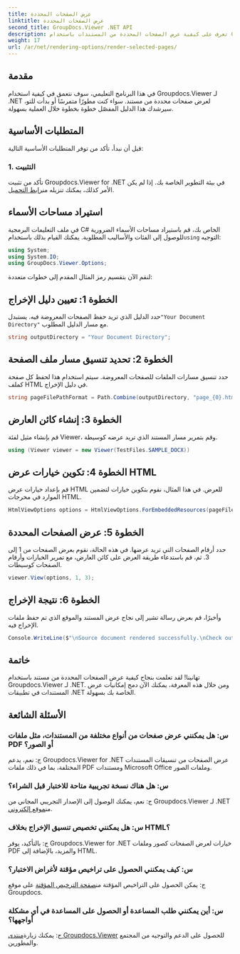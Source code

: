 ```yaml
---
title: عرض الصفحات المحددة
linktitle: عرض الصفحات المحددة
second_title: GroupDocs.Viewer .NET API
description: تعرف على كيفية عرض الصفحات المحددة من المستندات باستخدام Groupdocs.Viewer لـ .NET. تم تضمين البرنامج التعليمي خطوة بخطوة مع أمثلة التعليمات البرمجية.
weight: 17
url: /ar/net/rendering-options/render-selected-pages/
---
```

## مقدمة

في هذا البرنامج التعليمي، سوف نتعمق في كيفية استخدام Groupdocs.Viewer لـ .NET لعرض صفحات محددة من مستند. سواء كنت مطورًا متمرسًا أو بدأت للتو، سيرشدك هذا الدليل المفصّل خطوة بخطوة خلال العملية بسهولة.

## المتطلبات الأساسية

قبل أن نبدأ، تأكد من توفر المتطلبات الأساسية التالية:

### 1. التثبيت

 تأكد من تثبيت Groupdocs.Viewer for .NET في بيئة التطوير الخاصة بك. إذا لم يكن الأمر كذلك، يمكنك تنزيله من[رابط التحميل](https://releases.groupdocs.com/viewer/net/).

## استيراد مساحات الأسماء

في ملف التعليمات البرمجية C# الخاص بك، قم باستيراد مساحات الأسماء الضرورية للوصول إلى الفئات والأساليب المطلوبة. يمكنك القيام بذلك باستخدام`using` التوجيه:

```csharp
using System;
using System.IO;
using GroupDocs.Viewer.Options;
```

لنقم الآن بتقسيم رمز المثال المقدم إلى خطوات متعددة:

## الخطوة 1: تعيين دليل الإخراج

 حدد الدليل الذي تريد حفظ الصفحات المعروضة فيه. يستبدل`"Your Document Directory"` مع مسار الدليل المطلوب.

```csharp
string outputDirectory = "Your Document Directory";
```

## الخطوة 2: تحديد تنسيق مسار ملف الصفحة

حدد تنسيق مسارات الملفات للصفحات المعروضة. سيتم استخدام هذا لحفظ كل صفحة كملف HTML في دليل الإخراج.

```csharp
string pageFilePathFormat = Path.Combine(outputDirectory, "page_{0}.html");
```

## الخطوة 3: إنشاء كائن العارض

قم بإنشاء مثيل لفئة Viewer، وقم بتمرير مسار المستند الذي تريد عرضه كوسيطة.

```csharp
using (Viewer viewer = new Viewer(TestFiles.SAMPLE_DOCX))
```

## الخطوة 4: تكوين خيارات عرض HTML

قم بإعداد خيارات عرض HTML للعرض. في هذا المثال، نقوم بتكوين خيارات لتضمين الموارد في مخرجات HTML.

```csharp
HtmlViewOptions options = HtmlViewOptions.ForEmbeddedResources(pageFilePathFormat);
```

## الخطوة 5: عرض الصفحات المحددة

حدد أرقام الصفحات التي تريد عرضها. في هذه الحالة، نقوم بعرض الصفحات من 1 إلى 3. ثم، قم باستدعاء طريقة العرض على كائن العارض، مع تمرير الخيارات وأرقام الصفحات كوسيطات.

```csharp
viewer.View(options, 1, 3);
```

## الخطوة 6: نتيجة الإخراج

وأخيرًا، قم بعرض رسالة تشير إلى نجاح عرض المستند والموقع الذي تم حفظ ملفات الإخراج فيه.

```csharp
Console.WriteLine($"\nSource document rendered successfully.\nCheck output in {outputDirectory}.");
```

## خاتمة

تهانينا! لقد تعلمت بنجاح كيفية عرض الصفحات المحددة من مستند باستخدام Groupdocs.Viewer لـ .NET. ومن خلال هذه المعرفة، يمكنك الآن دمج إمكانيات عرض المستندات في تطبيقات .NET الخاصة بك بسهولة.

## الأسئلة الشائعة

### س: هل يمكنني عرض صفحات من أنواع مختلفة من المستندات، مثل ملفات PDF أو الصور؟

ج: نعم، يدعم Groupdocs.Viewer for .NET عرض الصفحات من تنسيقات المستندات المختلفة، بما في ذلك ملفات PDF ومستندات Microsoft Office وملفات الصور.

### س: هل هناك نسخة تجريبية متاحة للاختبار قبل الشراء؟

 ج: نعم، يمكنك الوصول إلى الإصدار التجريبي المجاني من Groupdocs.Viewer لـ .NET من[موقع إلكتروني](https://releases.groupdocs.com/).

### س: هل يمكنني تخصيص تنسيق الإخراج بخلاف HTML؟

ج: بالتأكيد، يوفر Groupdocs.Viewer for .NET خيارات لعرض الصفحات كصور وملفات PDF والمزيد، بالإضافة إلى HTML.

### س: كيف يمكنني الحصول على تراخيص مؤقتة لأغراض الاختبار؟

ج: يمكن الحصول على التراخيص المؤقتة من[صفحة الترخيص المؤقتة](https://purchase.groupdocs.com/temporary-license/) على موقع Groupdocs.

### س: أين يمكنني طلب المساعدة أو الحصول على المساعدة في أي مشكلة أواجهها؟

 ج: يمكنك زيارة[منتدى Groupdocs.Viewer](https://forum.groupdocs.com/c/viewer/9) للحصول على الدعم والتوجيه من المجتمع والمطورين.